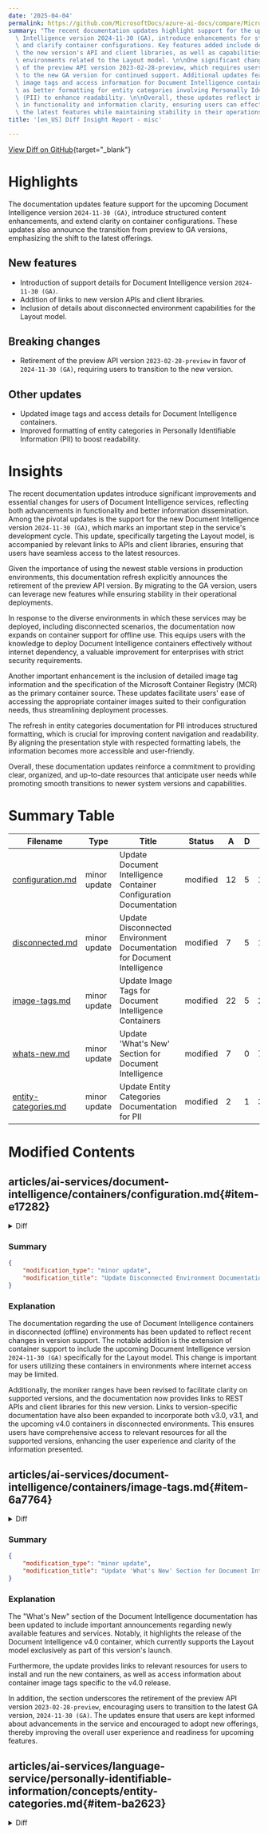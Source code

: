 ```yaml
---
date: '2025-04-04'
permalink: https://github.com/MicrosoftDocs/azure-ai-docs/compare/MicrosoftDocs:b48656b...MicrosoftDocs:a4ad9b8
summary: "The recent documentation updates highlight support for the upcoming Document\
  \ Intelligence version 2024-11-30 (GA), introduce enhancements for structured content,\
  \ and clarify container configurations. Key features added include details regarding\
  \ the new version's API and client libraries, as well as capabilities for disconnected\
  \ environments related to the Layout model. \n\nOne significant change is the retirement\
  \ of the preview API version 2023-02-28-preview, which requires users to transition\
  \ to the new GA version for continued support. Additional updates feature improved\
  \ image tags and access information for Document Intelligence containers, as well\
  \ as better formatting for entity categories involving Personally Identifiable Information\
  \ (PII) to enhance readability. \n\nOverall, these updates reflect important progress\
  \ in functionality and information clarity, ensuring users can effectively utilize\
  \ the latest features while maintaining stability in their operations."
title: '[en_US] Diff Insight Report - misc'

---
```


[View Diff on GitHub](https://github.com/MicrosoftDocs/azure-ai-docs/compare/MicrosoftDocs:b48656b...MicrosoftDocs:a4ad9b8){target="_blank"}

# Highlights
The documentation updates feature support for the upcoming Document Intelligence version `2024-11-30 (GA)`, introduce structured content enhancements, and extend clarity on container configurations. These updates also announce the transition from preview to GA versions, emphasizing the shift to the latest offerings.

## New features
- Introduction of support details for Document Intelligence version `2024-11-30 (GA)`.
- Addition of links to new version APIs and client libraries.
- Inclusion of details about disconnected environment capabilities for the Layout model.

## Breaking changes
- Retirement of the preview API version `2023-02-28-preview` in favor of `2024-11-30 (GA)`, requiring users to transition to the new version.

## Other updates
- Updated image tags and access details for Document Intelligence containers.
- Improved formatting of entity categories in Personally Identifiable Information (PII) to boost readability.

# Insights
The recent documentation updates introduce significant improvements and essential changes for users of Document Intelligence services, reflecting both advancements in functionality and better information dissemination. Among the pivotal updates is the support for the new Document Intelligence version `2024-11-30 (GA)`, which marks an important step in the service's development cycle. This update, specifically targeting the Layout model, is accompanied by relevant links to APIs and client libraries, ensuring that users have seamless access to the latest resources.

Given the importance of using the newest stable versions in production environments, this documentation refresh explicitly announces the retirement of the preview API version. By migrating to the GA version, users can leverage new features while ensuring stability in their operational deployments.

In response to the diverse environments in which these services may be deployed, including disconnected scenarios, the documentation now expands on container support for offline use. This equips users with the knowledge to deploy Document Intelligence containers effectively without internet dependency, a valuable improvement for enterprises with strict security requirements.

Another important enhancement is the inclusion of detailed image tag information and the specification of the Microsoft Container Registry (MCR) as the primary container source. These updates facilitate users' ease of accessing the appropriate container images suited to their configuration needs, thus streamlining deployment processes.

The refresh in entity categories documentation for PII introduces structured formatting, which is crucial for improving content navigation and readability. By aligning the presentation style with respected formatting labels, the information becomes more accessible and user-friendly.

Overall, these documentation updates reinforce a commitment to providing clear, organized, and up-to-date resources that anticipate user needs while promoting smooth transitions to newer system versions and capabilities.

# Summary Table
|  Filename  | Type |    Title    | Status | A  | D  | M  |
|------------|------|-------------|--------|----|----|----|
| [configuration.md](#item-e17282) | minor update | Update Document Intelligence Container Configuration Documentation | modified | 12 | 5 | 17 | 
| [disconnected.md](#item-c70d0b) | minor update | Update Disconnected Environment Documentation for Document Intelligence | modified | 7 | 5 | 12 | 
| [image-tags.md](#item-6a7764) | minor update | Update Image Tags for Document Intelligence Containers | modified | 22 | 5 | 27 | 
| [whats-new.md](#item-1ec8d3) | minor update | Update 'What's New' Section for Document Intelligence | modified | 7 | 0 | 7 | 
| [entity-categories.md](#item-ba2623) | minor update | Update Entity Categories Documentation for PII | modified | 2 | 1 | 3 | 


# Modified Contents
## articles/ai-services/document-intelligence/containers/configuration.md{#item-e17282}

<details>
<summary>Diff</summary>
````diff
@@ -14,25 +14,32 @@ ms.author: lajanuar
 
 # Configure Document Intelligence containers
 
-:::moniker range="doc-intel-2.1.0 || doc-intel-4.0.0"
+:::moniker range="doc-intel-2.1.0"
 
-Document Intelligence doesn't support containers for v4.0. Support for containers is currently available with Document Intelligence version `2022-08-31 (GA)` for all models and `2023-07-31 (GA)` for Read, Layout, Invoice, Receipt, and ID Document models:
+Support for containers is currently available with Document Intelligence version `2022-08-31 (GA)` for all models, `2023-07-31 (GA)` for Read, Layout, Invoice, Receipt, and ID Document models, and `2024-11-30 (GA)` for Layout model:
 
 * [REST API `2022-08-31 (GA)`](/rest/api/aiservices/document-models/analyze-document?view=rest-aiservices-v3.0%20(2022-08-31)&preserve-view=true&tabs=HTTP)
 * [REST API `2023-07-31 (GA)`](/rest/api/aiservices/document-models/analyze-document?view=rest-aiservices-v3.1%20(2023-07-31)&tabs=HTTP&preserve-view=true)
+* [REST API `2024-11-30 (GA)`](/rest/api/aiservices/document-models/analyze-document?view=rest-aiservices-v4.0%20(2024-11-30)&tabs=HTTP&preserve-view=true)
 * [Client libraries targeting `REST API 2022-08-31 (GA)`](../sdk-overview-v3-0.md)
 * [Client libraries targeting `REST API 2023-07-31 (GA)`](../sdk-overview-v3-1.md)
+* [Client libraries targeting `REST API 2024-11-30 (GA)`](../sdk-overview-v4-0.md)
 
-✔️ See [**Configure Document Intelligence v3.0 containers**](?view=doc-intel-3.0.0&preserve-view=true) or [**Configure Document Intelligence v3.1 containers**](?view=doc-intel-3.1.0&preserve-view=true) for supported versions of container documentation.
+
+✔️ See [**Configure Document Intelligence v3.0 containers**](?view=doc-intel-3.0.0&preserve-view=true) or [**Configure Document Intelligence v3.1 containers**](?view=doc-intel-3.1.0&preserve-view=true) or [**Configure Document Intelligence v4.0 containers**](?view=doc-intel-4.0.0&preserve-view=true) for supported versions of container documentation.
 
 :::moniker-end
 
-:::moniker range="doc-intel-3.0.0 || doc-intel-3.1.0"
+:::moniker range=">=doc-intel-3.0.0"
 
-**This content applies to:** ![checkmark](../media/yes-icon.png) **v3.0 (GA)** ![checkmark](../media/yes-icon.png) **v3.1 (GA)**
+**This content applies to:** ![checkmark](../media/yes-icon.png) **v3.0 (GA)** ![checkmark](../media/yes-icon.png) **v3.1 (GA)** ![checkmark](../media/yes-icon.png) **v4.0 (GA)**
 
 With Document Intelligence containers, you can build an application architecture optimized to take advantage of both robust cloud capabilities and edge locality. Containers provide a minimalist, isolated environment that can be easily deployed on-premises and in the cloud. In this article, we show you how to configure the Document Intelligence container run-time environment by using the `docker compose` command arguments. Document Intelligence features are supported by seven Document Intelligence feature containers—**Read**, **Layout**, **Business Card**,**ID Document**,  **Receipt**, **Invoice**, **Custom**. These containers have both required and optional settings. For a few examples, see the [Example docker-compose.yml file](#example-docker-composeyml-file) section.
 
+> [!IMPORTANT]
+>
+> Document Intelligence v4.0 container is currently available for Layout model only.
+
 ## Configuration settings
 
 Each container has the following configuration settings:
````
</details>

### Summary

```json
{
    "modification_type": "minor update",
    "modification_title": "Update Document Intelligence Container Configuration Documentation"
}
```

### Explanation
The recent changes to the Document Intelligence container configuration documentation include the addition of support details for the upcoming Document Intelligence version `2024-11-30 (GA)`. This version is noted for the Layout model, which is now officially supported in the documentation. Furthermore, the moniker ranges have been adjusted to accommodate future updates in the referenced versions. Additional links for the new version API and client libraries have been included to ensure seamless navigation and access to resources relevant to version `2024-11-30 (GA)`.

Also, a crucial note has been added to inform users that the Document Intelligence v4.0 container is currently only available for the Layout model, providing clarity on the availability of features. The configurations for existing models and the benefits of using containers remain detailed, helping users understand how to leverage the system effectively.

## articles/ai-services/document-intelligence/containers/disconnected.md{#item-c70d0b}

<details>
<summary>Diff</summary>
````diff
@@ -13,22 +13,24 @@ ms.author: lajanuar
 
 # Containers in disconnected (offline) environments
 
-:::moniker range="doc-intel-2.1.0 || doc-intel-4.0.0"
+:::moniker range="doc-intel-2.1.0"
 
-Document Intelligence doesn't support containers for v4.0. Support for containers is currently available with Document Intelligence version `2022-08-31 (GA)` for all models and `2023-07-31 (GA)` for Read, Layout, Invoice, Receipt, and ID Document models:
+Support for containers is currently available with Document Intelligence version `2022-08-31 (GA)` for all models and `2023-07-31 (GA)` for Read, Layout, Invoice, Receipt, and ID Document models, and `2024-11-30 (GA)` for Layout model:
 
 * [REST API `2022-08-31 (GA)`](/rest/api/aiservices/document-models/analyze-document?view=rest-aiservices-v3.0%20(2022-08-31)&preserve-view=true&tabs=HTTP)
 * [REST API `2023-07-31 (GA)`](/rest/api/aiservices/document-models/analyze-document?view=rest-aiservices-v3.1%20(2023-07-31)&tabs=HTTP&preserve-view=true)
+* [REST API `v4.0: 2024-11-30 (GA)`](/rest/api/aiservices/document-models/analyze-document?view=rest-aiservices-v4.0%20(2024-11-30)&tabs=HTTP&preserve-view=true)
 * [Client libraries targeting `REST API 2022-08-31 (GA)`](../sdk-overview-v3-0.md)
 * [Client libraries targeting `REST API 2023-07-31 (GA)`](../sdk-overview-v3-1.md)
+* [Client libraries targeting `REST API v4.0: 2024-11-30 (GA)`](../sdk-overview-v4-0.md)
 
-✔️ See [**Document Intelligence v3.0 containers in disconnected environments**](?view=doc-intel-3.0.0&preserve-view=true) or [**Document Intelligence v3.1 containers in disconnected environments**](?view=doc-intel-3.1.0&preserve-view=true) for supported versions of container documentation.
+✔️ See [**Document Intelligence v3.0 containers in disconnected environments**](?view=doc-intel-3.0.0&preserve-view=true) or [**Document Intelligence v3.1 containers in disconnected environments**](?view=doc-intel-3.1.0&preserve-view=true) or [**Document Intelligence v4.0 containers in disconnected environments**](?view=doc-intel-4.0.0&preserve-view=true) for supported versions of container documentation.
 
 :::moniker-end
 
-:::moniker range="doc-intel-3.0.0 || doc-intel-3.1.0"
+:::moniker range=">=doc-intel-3.0.0"
 
-**This content applies to:** ![checkmark](../media/yes-icon.png) **v3.0 (GA)** ![checkmark](../media/yes-icon.png) **v3.1 (GA)**
+**This content applies to:** ![checkmark](../media/yes-icon.png) **v3.0 (GA)** ![checkmark](../media/yes-icon.png) **v3.1 (GA)** ![checkmark](../media/yes-icon.png) **v4.0 (GA)**
 
 ## What are disconnected containers?
 
````
</details>

### Summary

```json
{
    "modification_type": "minor update",
    "modification_title": "Update Disconnected Environment Documentation for Document Intelligence"
}
```

### Explanation
The documentation regarding the use of Document Intelligence containers in disconnected (offline) environments has been updated to reflect recent changes in version support. The notable addition is the extension of container support to include the upcoming Document Intelligence version `2024-11-30 (GA)` specifically for the Layout model. This change is important for users utilizing these containers in environments where internet access may be limited.

Additionally, the moniker ranges have been revised to facilitate clarity on supported versions, and the documentation now provides links to REST APIs and client libraries for this new version. Links to version-specific documentation have also been expanded to incorporate both v3.0, v3.1, and the upcoming v4.0 containers in disconnected environments. This ensures users have comprehensive access to relevant resources for all the supported versions, enhancing the user experience and clarity of the information presented.

## articles/ai-services/document-intelligence/containers/image-tags.md{#item-6a7764}

<details>
<summary>Diff</summary>
````diff
@@ -14,16 +14,18 @@ ms.author: lajanuar
 
 <!-- markdownlint-disable MD051 -->
 
-:::moniker range="doc-intel-2.1.0 || doc-intel-4.0.0"
+:::moniker range="doc-intel-2.1.0"
 
-Document Intelligence doesn't support containers for v4.0. Support for containers is currently available with Document Intelligence version `2022-08-31 (GA)` for all models and `2023-07-31 (GA)` for Read, Layout, Invoice, Receipt, and ID Document models:
+Support for containers is currently available with Document Intelligence version `2022-08-31 (GA)` for all models, `2023-07-31 (GA)` for Read, Layout, Invoice, Receipt, and ID Document models, and `2024-11-30 (GA)` for Layout model:
 
 * [REST API `2022-08-31 (GA)`](/rest/api/aiservices/document-models/analyze-document?view=rest-aiservices-v3.0%20(2022-08-31)&preserve-view=true&tabs=HTTP)
 * [REST API `2023-07-31 (GA)`](/rest/api/aiservices/document-models/analyze-document?view=rest-aiservices-v3.1%20(2023-07-31)&tabs=HTTP&preserve-view=true)
+* [REST API `2024-11-30 (GA)`](/rest/api/aiservices/document-models/analyze-document?view=rest-aiservices-v4.0%20(2024-11-30)&tabs=HTTP&preserve-view=true)
 * [Client libraries targeting `REST API 2022-08-31 (GA)`](../sdk-overview-v3-0.md)
 * [Client libraries targeting `REST API 2023-07-31 (GA)`](../sdk-overview-v3-1.md)
+* [Client libraries targeting `REST API 2024-11-30 (GA)`](../sdk-overview-v4-0.md)
 
-✔️ See [**Document Intelligence v3.0 container image tags**](?view=doc-intel-3.0.0&preserve-view=true) or [**Document Intelligence v3.1 container image tags**](?view=doc-intel-3.1.0&preserve-view=true) for supported versions of container documentation.
+✔️ See [**Document Intelligence v3.0 container image tags**](?view=doc-intel-3.0.0&preserve-view=true) or [**Document Intelligence v3.1 container image tags**](?view=doc-intel-3.1.0&preserve-view=true) or [**Document Intelligence v4.0 container image tags**](?view=doc-intel-4.0.0&preserve-view=true) for supported versions of container documentation.
 
 :::moniker-end
 
@@ -72,11 +74,26 @@ The following containers support DocumentIntelligence v3.1 models and features:
 
 ::: moniker-end
 
+::: moniker range="doc-intel-4.0.0"
+**This content applies to:** ![checkmark](../media/yes-icon.png) **v4.0 (GA)**
+
+## Microsoft container registry (MCR)
+
+Document Intelligence container images can be found within the [**Microsoft Artifact Registry** (also know as Microsoft Container Registry(MCR))](https://mcr.microsoft.com/catalog?search=document%20intelligence), the primary registry for all Microsoft published container images.
+
+The following containers support DocumentIntelligence v3.1 models and features:
+
+| Container name |image |
+|---|---|
+| [**Layout 4.0**](https://mcr.microsoft.com/en-us/product/azure-cognitive-services/form-recognizer/layout-4.0/tags) |`mcr.microsoft.com/azure-cognitive-services/form-recognizer/layout-4.0:latest`|
+::: moniker-end
+
+
 :::moniker range="doc-intel-2.1.0"
 
 > [!IMPORTANT]
 >
-> Document Intelligence v3.0 containers are now generally available. If you are getting started with containers, consider using the v3 containers.
+> Document Intelligence v3.0 containers are now generally available. If you're getting started with containers, consider using the v3 containers.
 The following containers:
 
 ## Feature containers
@@ -100,4 +117,4 @@ Document Intelligence containers support the following features:
 
 > [!div class="nextstepaction"]
 > [Install and run Document Intelligence containers](install-run.md)
-:::moniker-end
\ No newline at end of file
+:::moniker-end
````
</details>

### Summary

```json
{
    "modification_type": "minor update",
    "modification_title": "Update Image Tags for Document Intelligence Containers"
}
```

### Explanation
The recently modified documentation for Document Intelligence containers includes significant updates regarding image tags and version support. The changes highlight the addition of support for the upcoming Document Intelligence version `2024-11-30 (GA)` for the Layout model, thereby expanding the resources available for users working with disconnected environments. 

New sections have been introduced that specify the Microsoft Container Registry (MCR) as the primary source for accessing Document Intelligence container images, along with a new table listing the container names and their corresponding image tags. Furthermore, the documentation now maintains links to both the existing versions (v3.0 and v3.1) and the new v4.0 container image tags, ensuring users can easily navigate and find the relevant information for their implementation.

Additionally, the adjustments include refinements in the content structure, such as enhanced clarity regarding container availability and options for users starting with Document Intelligence containers, making it easier for them to understand which version to adopt for their projects. This comprehensive update aims to improve user experience and facilitate easier access to up-to-date resources.

## articles/ai-services/document-intelligence/whats-new.md{#item-1ec8d3}

<details>
<summary>Diff</summary>
````diff
@@ -27,6 +27,13 @@ Document Intelligence service is updated on an ongoing basis. Bookmark this page
 > [!IMPORTANT]
 > Preview API versions are retired once the GA API is released. The 2023-02-28-preview API version is retiring. If you're still using the preview API or the associated SDK versions, update your code to target the latest API version `2024-11-30 (GA)`. </br>
 
+## April 2025
+**Document Intelligence v4.0 container is now available! Currently, Layout model is the only supported model for v4.0 release.**
+<br>
+For more information, *see:*
+* [Install and run containers](containers/install-run.md?view=doc-intel-4.0.0&preserve-view=true)
+* [Container image tags](containers/image-tags.md?view=doc-intel-4.0.0&preserve-view=true)
+
 ## December 2024
 
 **Document Intelligence v4.0 programming language SDKs are now generally available (GA)**! <br><br>The latest client libraries default to the [**2024-11-30 REST API (GA)**](/rest/api/aiservices/operation-groups?view=rest-aiservices-v4.0%20(2024-11-30)&preserve-view=true) version of the service.<br><br>
````
</details>

### Summary

```json
{
    "modification_type": "minor update",
    "modification_title": "Update 'What's New' Section for Document Intelligence"
}
```

### Explanation
The "What's New" section of the Document Intelligence documentation has been updated to include important announcements regarding newly available features and services. Notably, it highlights the release of the Document Intelligence v4.0 container, which currently supports the Layout model exclusively as part of this version's launch. 

Furthermore, the update provides links to relevant resources for users to install and run the new containers, as well as access information about container image tags specific to the v4.0 release. 

In addition, the section underscores the retirement of the preview API version `2023-02-28-preview`, encouraging users to transition to the latest GA version, `2024-11-30 (GA)`. The updates ensure that users are kept informed about advancements in the service and encouraged to adopt new offerings, thereby improving the overall user experience and readiness for upcoming features.

## articles/ai-services/language-service/personally-identifiable-information/concepts/entity-categories.md{#item-ba2623}

<details>
<summary>Diff</summary>
````diff
@@ -399,7 +399,8 @@ The entity in this category can have the following subcategories.
       **Supported languages**
       
       `en`, `es`, `fr`, `de`, `it`, `pt-pt`, `pt-br`, `zh`, `ja`, `ko`, `nl`, `sv`, `tr`, `hi`, `af`, `ca`, `da`, `el`, `ga`, `gl`, `ku`, `nl`, `no`, `ss`, `ro`, `sq`, `ur`, `ar`, `bg`, `bs`, `cy`, `fa`, `hr`, `id`, `mg`, `mk`, `ms`, `ps`, `ru`, `sl`, `so`, `sr`, `sw`, `am`, `as`, `cs`, `et`, `eu`, `fi`, `he`, `hu`, `km`, `lo`, `lt`, `lv`, `mr`, `my`, `ne`, `or`, `pa`, `pl`, `sk`, `th`, `uk`, `az`, `bn`, `gu`, `hy`, `ka`, `kk`, `kn`, `ky`, `ml`, `mn`, `ta`, `te`, `ug`, `uz`, `vi`  
-      
+      :::column-end:::
+:::row-end:::
 ## Subcategory: Age
 
 The PII service supports the Age subcategory within the broader Quantity category (since Age is the personally identifiable piece of information). 
````
</details>

### Summary

```json
{
    "modification_type": "minor update",
    "modification_title": "Update Entity Categories Documentation for PII"
}
```

### Explanation
The documentation for entity categories related to Personally Identifiable Information (PII) has been updated to enhance formatting and clarity. Specifically, the update introduces additional formatting syntax to better organize the content, enhancing the structure and readability of the supported languages list. 

The introduction of `:::column-end:::` and `:::row-end:::` labels indicates a transition to a more structured layout for the information on supported languages, which now appears more visually distinct and user-friendly. 

Moreover, this minor update reiterates the support for the Age subcategory under the broader Quantity category, emphasizing its significance as a piece of PII. These adjustments are aimed at improving user comprehension and the overall presentation of critical information regarding entity categories.


